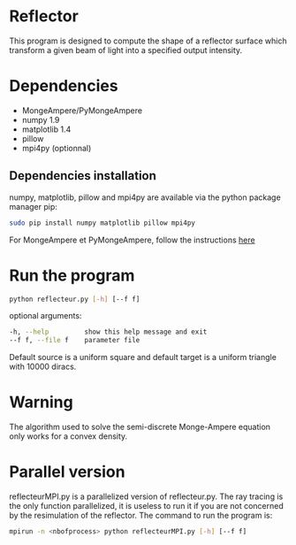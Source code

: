 Reflector
====================
This program is designed to compute the shape of a reflector surface which transform a given beam of light
into a specified output intensity.

Dependencies
============
+ MongeAmpere/PyMongeAmpere
+ numpy 1.9
+ matplotlib 1.4
+ pillow
+ mpi4py (optionnal)

Dependencies installation
-------------------------
numpy, matplotlib, pillow and mpi4py are available via the python package manager pip:
``` sh
sudo pip install numpy matplotlib pillow mpi4py
```
For MongeAmpere et PyMongeAmpere, follow the instructions [here](https://github.com/mrgt/PyMongeAmpere/wiki)

Run the program
===============
``` sh
python reflecteur.py [-h] [--f f]
```
optional arguments:
``` sh
-h, --help         show this help message and exit
--f f, --file f	   parameter file
```

Default source is a uniform square and
default target is a uniform triangle with 10000 diracs.

Warning
=======
The algorithm used to solve the semi-discrete Monge-Ampere equation only works
for a convex density.

Parallel version
====================
reflecteurMPI.py is a parallelized version of reflecteur.py. The ray tracing is the only function parallelized, it is useless to run it if you are not concerned by the resimulation of the reflector. The command to run the program is:
``` sh
mpirun -n <nbofprocess> python reflecteurMPI.py [-h] [--f f]
```



